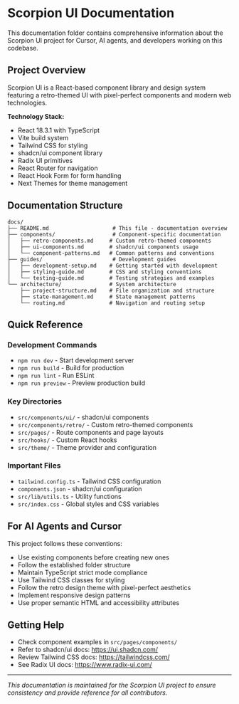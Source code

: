 # Scorpion UI Documentation

This documentation folder contains comprehensive information about the Scorpion UI project for Cursor, AI agents, and developers working on this codebase.

## Project Overview

Scorpion UI is a React-based component library and design system featuring a retro-themed UI with pixel-perfect components and modern web technologies.

**Technology Stack:**
- React 18.3.1 with TypeScript
- Vite build system
- Tailwind CSS for styling
- shadcn/ui component library
- Radix UI primitives
- React Router for navigation
- React Hook Form for form handling
- Next Themes for theme management

## Documentation Structure

```
docs/
├── README.md                    # This file - documentation overview
├── components/                  # Component-specific documentation
│   ├── retro-components.md     # Custom retro-themed components
│   ├── ui-components.md        # shadcn/ui components usage
│   └── component-patterns.md   # Common patterns and conventions
├── guides/                      # Development guides
│   ├── development-setup.md    # Getting started with development
│   ├── styling-guide.md        # CSS and styling conventions
│   └── testing-guide.md        # Testing strategies and examples
└── architecture/               # System architecture
    ├── project-structure.md    # File organization and structure
    ├── state-management.md     # State management patterns
    └── routing.md              # Navigation and routing setup
```

## Quick Reference

### Development Commands
- `npm run dev` - Start development server
- `npm run build` - Build for production
- `npm run lint` - Run ESLint
- `npm run preview` - Preview production build

### Key Directories
- `src/components/ui/` - shadcn/ui components
- `src/components/retro/` - Custom retro-themed components
- `src/pages/` - Route components and page layouts
- `src/hooks/` - Custom React hooks
- `src/theme/` - Theme provider and configuration

### Important Files
- `tailwind.config.ts` - Tailwind CSS configuration
- `components.json` - shadcn/ui configuration
- `src/lib/utils.ts` - Utility functions
- `src/index.css` - Global styles and CSS variables

## For AI Agents and Cursor

This project follows these conventions:
- Use existing components before creating new ones
- Follow the established folder structure
- Maintain TypeScript strict mode compliance
- Use Tailwind CSS classes for styling
- Follow the retro design theme with pixel-perfect aesthetics
- Implement responsive design patterns
- Use proper semantic HTML and accessibility attributes

## Getting Help

- Check component examples in `src/pages/components/`
- Refer to shadcn/ui docs: https://ui.shadcn.com/
- Review Tailwind CSS docs: https://tailwindcss.com/
- See Radix UI docs: https://www.radix-ui.com/

---

*This documentation is maintained for the Scorpion UI project to ensure consistency and provide reference for all contributors.*